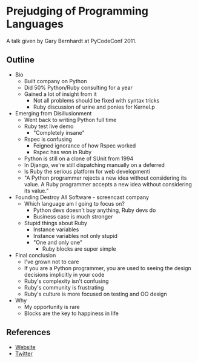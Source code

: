 Prejudging of Programming Languages
====================================

A talk given by Gary Bernhardt at PyCodeConf 2011.


Outline
-------------

- Bio
	- Built company on Python
	- Did 50% Python/Ruby consulting for a year
	- Gained a lot of insight from it
		- Not all problems should be fixed with syntax tricks
		- Ruby discussion of urine and ponies for Kernel.p
- Emerging from Disillusionment
	- Went back to writing Python full time
	- Ruby test live demo
		- "Completely insane"
	- Rspec is confusing
		- Feigned ignorance of how Rspec worked
		- Rspec has won in Ruby
	- Python is still on a clone of SUnit from 1994
	- In Django, we're still dispatching manually on a deferred
	- Is Ruby the serious platform for web developmenti
	- "A Python programmer rejects a new idea without considering its value.  A Ruby programmer accepts a new idea without considering its value."
- Founding Destroy All Software - screencast company
	- Which language am I going to focus on?
		- Python devs doesn't buy anything, Ruby devs do
		- Business case is much stronger
	- Stupid things about Ruby
		- Instance variables
		- Instance variables not only stupid
		- "One and only one"
			- Ruby blocks are super simple
- Final conclusion
	- I've grown not to care
	- If you are a Python programmer, you are used to seeing the design decisions implicitly in your code
	- Ruby's complexity isn't confusing
	- Ruby's community is frustrating
	- Ruby's culture is more focused on testing and OO design
- Why
	- My opportunity is rare
	- Blocks are the key to happiness in life


References
-----------------

* [Website](http://destroyallsoftware.com)
* [Twitter](http://twitter.com/garybernhardt)
